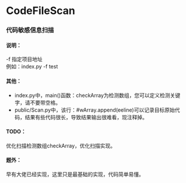 # CodeFileScan
### 代码敏感信息扫描

#### 说明：  

-f 指定项目地址   
例如：index.py -f test

#### 其他：
  
* index.py中，main()函数：checkArray为检测数组，您可以定义检测关键字，请不要带空格。  
* public/Scan.py中，该行：#wArray.append(eeline)可以记录目标原始代码，结果有些代码很长，导致结果输出很难看，现注释掉。

#### TODO：

优化扫描检测数组checkArray，优化扫描实现。

#### 题外：
早有大佬已经实现，这里只是最基础的实现，代码简单易懂。
